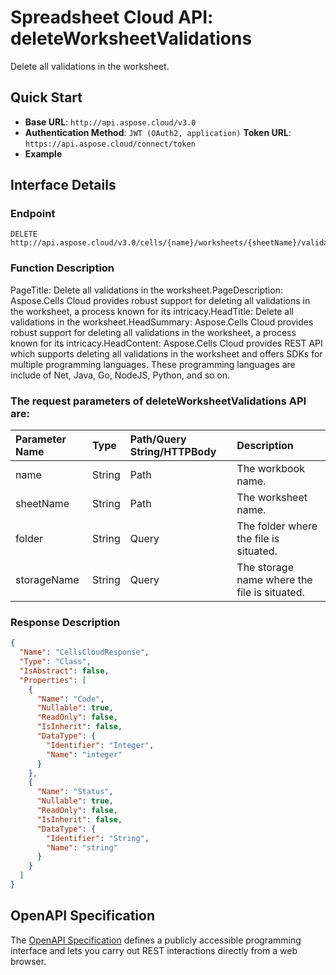 # **Spreadsheet Cloud API: deleteWorksheetValidations**

Delete all validations in the worksheet. 


## **Quick Start**

- **Base URL**: `http://api.aspose.cloud/v3.0`
- **Authentication Method**: `JWT (OAuth2, application)`  **Token URL**: `https://api.aspose.cloud/connect/token`
- **Example** 

## **Interface Details**

### **Endpoint** 

```
DELETE http://api.aspose.cloud/v3.0/cells/{name}/worksheets/{sheetName}/validations
```
### **Function Description**
PageTitle: Delete all validations in the worksheet.PageDescription: Aspose.Cells Cloud provides robust support for deleting all validations in the worksheet, a process known for its intricacy.HeadTitle: Delete all validations in the worksheet.HeadSummary: Aspose.Cells Cloud provides robust support for deleting all validations in the worksheet, a process known for its intricacy.HeadContent: Aspose.Cells Cloud provides REST API which supports deleting all validations in the worksheet and offers SDKs for multiple programming languages. These programming languages are include of Net, Java, Go, NodeJS, Python, and so on.

### The request parameters of **deleteWorksheetValidations** API are: 

| Parameter Name | Type | Path/Query String/HTTPBody | Description | 
| :- | :- | :- |:- | 
|name|String|Path|The workbook name.|
|sheetName|String|Path|The worksheet name.|
|folder|String|Query|The folder where the file is situated.|
|storageName|String|Query|The storage name where the file is situated.|

### **Response Description**
```json
{
  "Name": "CellsCloudResponse",
  "Type": "Class",
  "IsAbstract": false,
  "Properties": [
    {
      "Name": "Code",
      "Nullable": true,
      "ReadOnly": false,
      "IsInherit": false,
      "DataType": {
        "Identifier": "Integer",
        "Name": "integer"
      }
    },
    {
      "Name": "Status",
      "Nullable": true,
      "ReadOnly": false,
      "IsInherit": false,
      "DataType": {
        "Identifier": "String",
        "Name": "string"
      }
    }
  ]
}
```


## OpenAPI Specification

The [OpenAPI Specification](https://reference.aspose.cloud/cells/#/WorksheetValidationsController/DeleteWorksheetValidations) defines a publicly accessible programming interface and lets you carry out REST interactions directly from a web browser.
